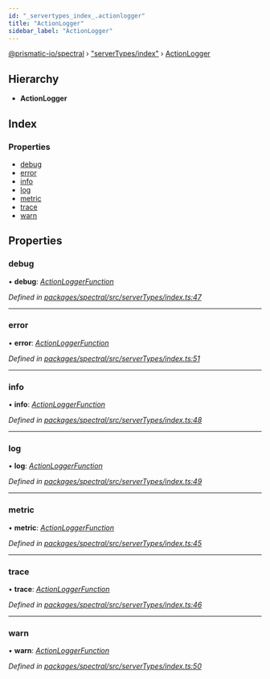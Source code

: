 ```yaml
---
id: "_servertypes_index_.actionlogger"
title: "ActionLogger"
sidebar_label: "ActionLogger"
---
```


[@prismatic-io/spectral](../index.md) › ["serverTypes/index"](../modules/_servertypes_index_.md) › [ActionLogger](_servertypes_index_.actionlogger.md)

## Hierarchy

* **ActionLogger**

## Index

### Properties

* [debug](_servertypes_index_.actionlogger.md#debug)
* [error](_servertypes_index_.actionlogger.md#error)
* [info](_servertypes_index_.actionlogger.md#info)
* [log](_servertypes_index_.actionlogger.md#log)
* [metric](_servertypes_index_.actionlogger.md#metric)
* [trace](_servertypes_index_.actionlogger.md#trace)
* [warn](_servertypes_index_.actionlogger.md#warn)

## Properties

###  debug

• **debug**: *[ActionLoggerFunction](../modules/_servertypes_index_.md#actionloggerfunction)*

*Defined in [packages/spectral/src/serverTypes/index.ts:47](https://github.com/prismatic-io/spectral/blob/v7.6.2/packages/spectral/src/serverTypes/index.ts#L47)*

___

###  error

• **error**: *[ActionLoggerFunction](../modules/_servertypes_index_.md#actionloggerfunction)*

*Defined in [packages/spectral/src/serverTypes/index.ts:51](https://github.com/prismatic-io/spectral/blob/v7.6.2/packages/spectral/src/serverTypes/index.ts#L51)*

___

###  info

• **info**: *[ActionLoggerFunction](../modules/_servertypes_index_.md#actionloggerfunction)*

*Defined in [packages/spectral/src/serverTypes/index.ts:48](https://github.com/prismatic-io/spectral/blob/v7.6.2/packages/spectral/src/serverTypes/index.ts#L48)*

___

###  log

• **log**: *[ActionLoggerFunction](../modules/_servertypes_index_.md#actionloggerfunction)*

*Defined in [packages/spectral/src/serverTypes/index.ts:49](https://github.com/prismatic-io/spectral/blob/v7.6.2/packages/spectral/src/serverTypes/index.ts#L49)*

___

###  metric

• **metric**: *[ActionLoggerFunction](../modules/_servertypes_index_.md#actionloggerfunction)*

*Defined in [packages/spectral/src/serverTypes/index.ts:45](https://github.com/prismatic-io/spectral/blob/v7.6.2/packages/spectral/src/serverTypes/index.ts#L45)*

___

###  trace

• **trace**: *[ActionLoggerFunction](../modules/_servertypes_index_.md#actionloggerfunction)*

*Defined in [packages/spectral/src/serverTypes/index.ts:46](https://github.com/prismatic-io/spectral/blob/v7.6.2/packages/spectral/src/serverTypes/index.ts#L46)*

___

###  warn

• **warn**: *[ActionLoggerFunction](../modules/_servertypes_index_.md#actionloggerfunction)*

*Defined in [packages/spectral/src/serverTypes/index.ts:50](https://github.com/prismatic-io/spectral/blob/v7.6.2/packages/spectral/src/serverTypes/index.ts#L50)*
